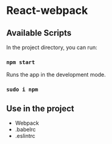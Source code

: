 # React-webpack

## Available Scripts

In the project directory, you can run:

### `npm start`

Runs the app in the development mode.<br />

### `sudo i npm`

## Use in the project

* Webpack
* .babelrc
* .eslintrc
